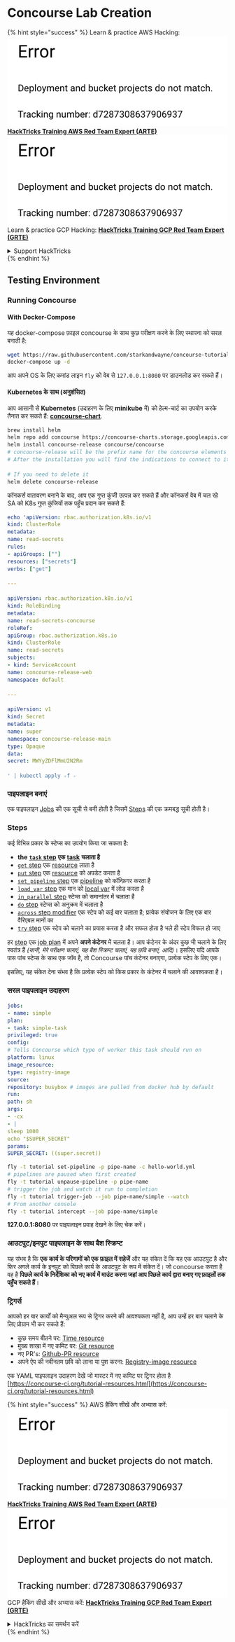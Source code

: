 # Concourse Lab Creation

{% hint style="success" %}
Learn & practice AWS Hacking:<img src="../../.gitbook/assets/image (1) (1).png" alt="" data-size="line">[**HackTricks Training AWS Red Team Expert (ARTE)**](https://training.hacktricks.xyz/courses/arte)<img src="../../.gitbook/assets/image (1) (1).png" alt="" data-size="line">\
Learn & practice GCP Hacking: <img src="../../.gitbook/assets/image (2).png" alt="" data-size="line">[**HackTricks Training GCP Red Team Expert (GRTE)**<img src="../../.gitbook/assets/image (2).png" alt="" data-size="line">](https://training.hacktricks.xyz/courses/grte)

<details>

<summary>Support HackTricks</summary>

* Check the [**subscription plans**](https://github.com/sponsors/carlospolop)!
* **Join the** 💬 [**Discord group**](https://discord.gg/hRep4RUj7f) or the [**telegram group**](https://t.me/peass) or **follow** us on **Twitter** 🐦 [**@hacktricks\_live**](https://twitter.com/hacktricks\_live)**.**
* **Share hacking tricks by submitting PRs to the** [**HackTricks**](https://github.com/carlospolop/hacktricks) and [**HackTricks Cloud**](https://github.com/carlospolop/hacktricks-cloud) github repos.

</details>
{% endhint %}

## Testing Environment

### Running Concourse

#### With Docker-Compose

यह docker-compose फ़ाइल concourse के साथ कुछ परीक्षण करने के लिए स्थापना को सरल बनाती है:
```bash
wget https://raw.githubusercontent.com/starkandwayne/concourse-tutorial/master/docker-compose.yml
docker-compose up -d
```
आप अपने OS के लिए कमांड लाइन `fly` को वेब से `127.0.0.1:8080` पर डाउनलोड कर सकते हैं।

#### Kubernetes के साथ (अनुशंसित)

आप आसानी से **Kubernetes** (उदाहरण के लिए **minikube** में) को हेल्म-चार्ट का उपयोग करके तैनात कर सकते हैं: [**concourse-chart**](https://github.com/concourse/concourse-chart).
```bash
brew install helm
helm repo add concourse https://concourse-charts.storage.googleapis.com/
helm install concourse-release concourse/concourse
# concourse-release will be the prefix name for the concourse elements in k8s
# After the installation you will find the indications to connect to it in the console

# If you need to delete it
helm delete concourse-release
```
कॉनकर्स वातावरण बनाने के बाद, आप एक गुप्त कुंजी उत्पन्न कर सकते हैं और कॉनकर्स वेब में चल रहे SA को K8s गुप्त कुंजियों तक पहुँच प्रदान कर सकते हैं:
```yaml
echo 'apiVersion: rbac.authorization.k8s.io/v1
kind: ClusterRole
metadata:
name: read-secrets
rules:
- apiGroups: [""]
resources: ["secrets"]
verbs: ["get"]

---

apiVersion: rbac.authorization.k8s.io/v1
kind: RoleBinding
metadata:
name: read-secrets-concourse
roleRef:
apiGroup: rbac.authorization.k8s.io
kind: ClusterRole
name: read-secrets
subjects:
- kind: ServiceAccount
name: concourse-release-web
namespace: default

---

apiVersion: v1
kind: Secret
metadata:
name: super
namespace: concourse-release-main
type: Opaque
data:
secret: MWYyZDFlMmU2N2Rm

' | kubectl apply -f -
```
### पाइपलाइन बनाएं

एक पाइपलाइन [Jobs](https://concourse-ci.org/jobs.html) की एक सूची से बनी होती है जिसमें [Steps](https://concourse-ci.org/steps.html) की एक क्रमबद्ध सूची होती है।

### Steps

कई विभिन्न प्रकार के स्टेप्स का उपयोग किया जा सकता है:

* **the** [**`task` step**](https://concourse-ci.org/task-step.html) **एक** [**task**](https://concourse-ci.org/tasks.html) **चलाता है**
* [`get` step](https://concourse-ci.org/get-step.html) एक [resource](https://concourse-ci.org/resources.html) लाता है
* [`put` step](https://concourse-ci.org/put-step.html) एक [resource](https://concourse-ci.org/resources.html) को अपडेट करता है
* [`set_pipeline` step](https://concourse-ci.org/set-pipeline-step.html) एक [pipeline](https://concourse-ci.org/pipelines.html) को कॉन्फ़िगर करता है
* [`load_var` step](https://concourse-ci.org/load-var-step.html) एक मान को [local var](https://concourse-ci.org/vars.html#local-vars) में लोड करता है
* [`in_parallel` step](https://concourse-ci.org/in-parallel-step.html) स्टेप्स को समानांतर में चलाता है
* [`do` step](https://concourse-ci.org/do-step.html) स्टेप्स को अनुक्रम में चलाता है
* [`across` step modifier](https://concourse-ci.org/across-step.html#schema.across) एक स्टेप को कई बार चलाता है; प्रत्येक संयोजन के लिए एक बार वैरिएबल मानों का
* [`try` step](https://concourse-ci.org/try-step.html) एक स्टेप को चलाने का प्रयास करता है और सफल होता है भले ही स्टेप विफल हो जाए

हर [step](https://concourse-ci.org/steps.html) एक [job plan](https://concourse-ci.org/jobs.html#schema.job.plan) में अपने **अपने कंटेनर** में चलता है। आप कंटेनर के अंदर कुछ भी चलाने के लिए स्वतंत्र हैं _(यानी, मेरे परीक्षण चलाएं, यह बैश स्क्रिप्ट चलाएं, यह छवि बनाएं, आदि)_। इसलिए यदि आपके पास पांच स्टेप्स के साथ एक जॉब है, तो Concourse पांच कंटेनर बनाएगा, प्रत्येक स्टेप के लिए एक।

इसलिए, यह संकेत देना संभव है कि प्रत्येक स्टेप को किस प्रकार के कंटेनर में चलाने की आवश्यकता है।

### सरल पाइपलाइन उदाहरण
```yaml
jobs:
- name: simple
plan:
- task: simple-task
privileged: true
config:
# Tells Concourse which type of worker this task should run on
platform: linux
image_resource:
type: registry-image
source:
repository: busybox # images are pulled from docker hub by default
run:
path: sh
args:
- -cx
- |
sleep 1000
echo "$SUPER_SECRET"
params:
SUPER_SECRET: ((super.secret))
```

```bash
fly -t tutorial set-pipeline -p pipe-name -c hello-world.yml
# pipelines are paused when first created
fly -t tutorial unpause-pipeline -p pipe-name
# trigger the job and watch it run to completion
fly -t tutorial trigger-job --job pipe-name/simple --watch
# From another console
fly -t tutorial intercept --job pipe-name/simple
```
**127.0.0.1:8080** पर पाइपलाइन प्रवाह देखने के लिए चेक करें।

### आउटपुट/इनपुट पाइपलाइन के साथ बैश स्क्रिप्ट

यह संभव है कि **एक कार्य के परिणामों को एक फ़ाइल में सहेजें** और यह संकेत दें कि यह एक आउटपुट है और फिर अगले कार्य के इनपुट को पिछले कार्य के आउटपुट के रूप में संकेत दें। जो concourse करता है वह है **पिछले कार्य के निर्देशिका को नए कार्य में माउंट करना जहां आप पिछले कार्य द्वारा बनाए गए फ़ाइलों तक पहुँच सकते हैं**।

### ट्रिगर्स

आपको हर बार कार्यों को मैन्युअल रूप से ट्रिगर करने की आवश्यकता नहीं है, आप उन्हें हर बार चलाने के लिए प्रोग्राम भी कर सकते हैं:

* कुछ समय बीतने पर: [Time resource](https://github.com/concourse/time-resource/)
* मुख्य शाखा में नए कमिट पर: [Git resource](https://github.com/concourse/git-resource)
* नए PR's: [Github-PR resource](https://github.com/telia-oss/github-pr-resource)
* अपने ऐप की नवीनतम छवि को लाना या पुश करना: [Registry-image resource](https://github.com/concourse/registry-image-resource/)

एक YAML पाइपलाइन उदाहरण देखें जो मास्टर में नए कमिट पर ट्रिगर होता है [https://concourse-ci.org/tutorial-resources.html](https://concourse-ci.org/tutorial-resources.html)

{% hint style="success" %}
AWS हैकिंग सीखें और अभ्यास करें:<img src="../../.gitbook/assets/image (1) (1).png" alt="" data-size="line">[**HackTricks Training AWS Red Team Expert (ARTE)**](https://training.hacktricks.xyz/courses/arte)<img src="../../.gitbook/assets/image (1) (1).png" alt="" data-size="line">\
GCP हैकिंग सीखें और अभ्यास करें: <img src="../../.gitbook/assets/image (2).png" alt="" data-size="line">[**HackTricks Training GCP Red Team Expert (GRTE)**<img src="../../.gitbook/assets/image (2).png" alt="" data-size="line">](https://training.hacktricks.xyz/courses/grte)

<details>

<summary>HackTricks का समर्थन करें</summary>

* [**सदस्यता योजनाएँ**](https://github.com/sponsors/carlospolop) चेक करें!
* **हमारे** 💬 [**Discord समूह**](https://discord.gg/hRep4RUj7f) या [**telegram समूह**](https://t.me/peass) में शामिल हों या **हमें** **Twitter** 🐦 [**@hacktricks\_live**](https://twitter.com/hacktricks\_live)** पर फॉलो करें।**
* **हैकिंग ट्रिक्स साझा करें और** [**HackTricks**](https://github.com/carlospolop/hacktricks) और [**HackTricks Cloud**](https://github.com/carlospolop/hacktricks-cloud) गिटहब रिपोजिटरी में PR सबमिट करें।

</details>
{% endhint %}
